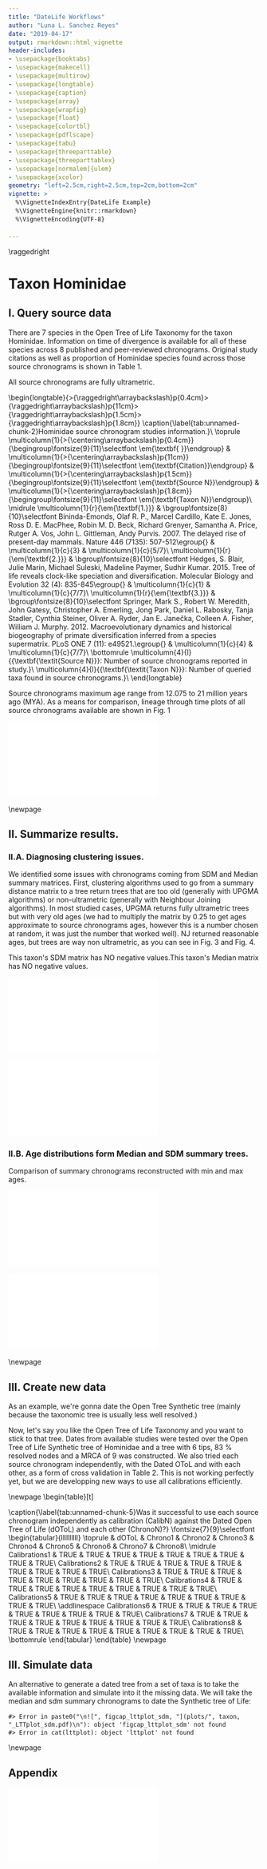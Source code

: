 ```yaml
---
title: "DateLife Workflows"
author: "Luna L. Sanchez Reyes"
date: "2019-04-17"
output: rmarkdown::html_vignette
header-includes:
- \usepackage{booktabs}
- \usepackage{makecell}
- \usepackage{multirow}
- \usepackage{longtable}
- \usepackage{caption}
- \usepackage{array}
- \usepackage{wrapfig}
- \usepackage{float}
- \usepackage{colortbl}
- \usepackage{pdflscape}
- \usepackage{tabu}
- \usepackage{threeparttable}
- \usepackage{threeparttablex}
- \usepackage[normalem]{ulem}
- \usepackage{xcolor}
geometry: "left=2.5cm,right=2.5cm,top=2cm,bottom=2cm"
vignette: >
  %\VignetteIndexEntry{DateLife Example}
  %\VignetteEngine{knitr::rmarkdown}
  %\VignetteEncoding{UTF-8}

---
```



\raggedright

# Taxon Hominidae

## I. Query source data
There are 7 species in the Open Tree of Life Taxonomy for the taxon Hominidae.
Information on time of divergence is available for
all
of these species across 8 published and peer-reviewed chronograms.
Original study citations as well as proportion of Hominidae species found across those source
chronograms is shown in Table 1.

All source chronograms are fully ultrametric.

\begin{longtable}{>{\raggedright\arraybackslash}p{0.4cm}>{\raggedright\arraybackslash}p{11cm}>{\raggedright\arraybackslash}p{1.5cm}>{\raggedright\arraybackslash}p{1.8cm}}
\caption{\label{tab:unnamed-chunk-2}Hominidae source chronogram studies information.}\\
\toprule
\multicolumn{1}{>{\centering\arraybackslash}p{0.4cm}}{\begingroup\fontsize{9}{11}\selectfont \em{\textbf{   }}\endgroup} & \multicolumn{1}{>{\centering\arraybackslash}p{11cm}}{\begingroup\fontsize{9}{11}\selectfont \em{\textbf{Citation}}\endgroup} & \multicolumn{1}{>{\centering\arraybackslash}p{1.5cm}}{\begingroup\fontsize{9}{11}\selectfont \em{\textbf{Source N}}\endgroup} & \multicolumn{1}{>{\centering\arraybackslash}p{1.8cm}}{\begingroup\fontsize{9}{11}\selectfont \em{\textbf{Taxon N}}\endgroup}\\
\midrule
\multicolumn{1}{r}{\em{\textbf{1.}}} & \bgroup\fontsize{8}{10}\selectfont Bininda-Emonds, Olaf R. P., Marcel Cardillo, Kate E. Jones, Ross D. E. MacPhee, Robin M. D. Beck, Richard Grenyer, Samantha A. Price, Rutger A. Vos, John L. Gittleman, Andy Purvis. 2007. The delayed rise of present-day mammals. Nature 446 (7135): 507-512\egroup{} & \multicolumn{1}{c}{3} & \multicolumn{1}{c}{5/7}\\
\multicolumn{1}{r}{\em{\textbf{2.}}} & \bgroup\fontsize{8}{10}\selectfont Hedges, S. Blair, Julie Marin, Michael Suleski, Madeline Paymer, Sudhir Kumar. 2015. Tree of life reveals clock-like speciation and diversification. Molecular Biology and Evolution 32 (4): 835-845\egroup{} & \multicolumn{1}{c}{1} & \multicolumn{1}{c}{7/7}\\
\multicolumn{1}{r}{\em{\textbf{3.}}} & \bgroup\fontsize{8}{10}\selectfont Springer, Mark S., Robert W. Meredith, John Gatesy, Christopher A. Emerling, Jong Park, Daniel L. Rabosky, Tanja Stadler, Cynthia Steiner, Oliver A. Ryder, Jan E. Janečka, Colleen A. Fisher, William J. Murphy. 2012. Macroevolutionary dynamics and historical biogeography of primate diversification inferred from a species supermatrix. PLoS ONE 7 (11): e49521.\egroup{} & \multicolumn{1}{c}{4} & \multicolumn{1}{c}{7/7}\\
\bottomrule
\multicolumn{4}{l}{{\textbf{\textit{Source N}}}: Number of source chronograms reported in study.}\\
\multicolumn{4}{l}{{\textbf{\textit{Taxon N}}}: Number of queried taxa found in source chronograms.}\\
\end{longtable}

Source chronograms maximum age range from 12.075 to
21 million years ago (MYA).
As a means for comparison, lineage through time plots of all source chronograms
available are shown in Fig. 1



![Hominidae lineage through time (LTT) plots from source chronograms, summary median chronogram and dated Open Tree of Life chronogram.](plots/Hominidae_LTTplot_phyloall.pdf)


\newpage


## II. Summarize results.
### II.A. Diagnosing clustering issues.

We identified some issues with chronograms coming from SDM and Median summary matrices.
First, clustering algorithms used to go from a summary distance matrix to
a tree return trees that are too old (generally with UPGMA algorithms) or non-ultrametric
(generally with Neighbour Joining algorithms). In most studied cases, UPGMA returns
fully ultrametric trees but with very old ages (we had to multiply the matrix by
0.25 to get ages approximate to source chronograms ages, however this is a number
chosen at random, it was just the number that worked well). NJ returned reasonable
ages, but trees are way non ultrametric, as you can see in Fig. 3
and Fig. 4.

This taxon's SDM matrix has NO negative values.This taxon's Median matrix has NO negative values.


![Hominidae lineage through time (LTT) plots from source chronograms and Median summary matrix converted to phylo with different methods (NJ and UPGMA).  Clustering algorithms used often are returning non-ultrametric trees or with maximum ages that are just off (too old or too young). So we developped an alternative algorithm in `datelife` to go from a summary matrix to a fully ultrametric tree.](plots/Hominidae_LTTplot_Median.pdf)



![Hominidae lineage through time (LTT) plots from source chronograms and SDM summary matrix converted to phylo with different methods (NJ and UPGMA).  Clustering algorithms used often are returning non-ultrametric trees or with maximum ages that are just off (too old or too young). So we developped an alternative algorithm in `datelife` to go from a summary matrix to a fully ultrametric tree.](plots/Hominidae_LTTplot_SDM.pdf)

### II.B. Age distributions form Median and SDM summary trees.

Comparison of summary chronograms reconstructed with min and max ages.


![Hominidae lineage through time (LTT) plots from source chronograms and Median summary matrix converted to phylo with `datelife` algorithm.](plots/Hominidae_LTTplot_summtrees_Median.pdf)



![Hominidae lineage through time (LTT) plots from source chronograms and SDM summary matrix converted to phylo with `datelife` algorithm.](plots/Hominidae_LTTplot_summtrees_SDM.pdf)


\newpage


## III. Create new data


As an example, we're gonna date the Open Tree Synthetic tree (mainly because the taxonomic tree is usually less well resolved.)


Now, let's say you like the Open Tree of Life Taxonomy and you want to stick to that tree. Dates from available studies were tested over the Open Tree of Life Synthetic tree of Hominidae and a tree with 6 tips, 83 % resolved nodes and a MRCA of 9 was constructed.
We also tried  each source chronogram independently, with the Dated OToL and with each other, as a form of cross validation in Table 2. This is not working perfectly yet, but we are developping new ways to use all calibrations efficiently.

\newpage
\begin{table}[t]

\caption{\label{tab:unnamed-chunk-5}Was it successful to use each source chronogram independently as calibration (CalibN) against the Dated Open Tree of Life (dOToL) and each other (ChronoN)?}
\fontsize{7}{9}\selectfont
\begin{tabular}{llllllllll}
\toprule
  & dOToL & Chrono1 & Chrono2 & Chrono3 & Chrono4 & Chrono5 & Chrono6 & Chrono7 & Chrono8\\
\midrule
Calibrations1 & TRUE & TRUE & TRUE & TRUE & TRUE & TRUE & TRUE & TRUE & TRUE\\
Calibrations2 & TRUE & TRUE & TRUE & TRUE & TRUE & TRUE & TRUE & TRUE & TRUE\\
Calibrations3 & TRUE & TRUE & TRUE & TRUE & TRUE & TRUE & TRUE & TRUE & TRUE\\
Calibrations4 & TRUE & TRUE & TRUE & TRUE & TRUE & TRUE & TRUE & TRUE & TRUE\\
Calibrations5 & TRUE & TRUE & TRUE & TRUE & TRUE & TRUE & TRUE & TRUE & TRUE\\
\addlinespace
Calibrations6 & TRUE & TRUE & TRUE & TRUE & TRUE & TRUE & TRUE & TRUE & TRUE\\
Calibrations7 & TRUE & TRUE & TRUE & TRUE & TRUE & TRUE & TRUE & TRUE & TRUE\\
Calibrations8 & TRUE & TRUE & TRUE & TRUE & TRUE & TRUE & TRUE & TRUE & TRUE\\
\bottomrule
\end{tabular}
\end{table}
\newpage
## III. Simulate data
An alternative to generate a dated tree from a set of taxa is to take the available information and simulate into it the missing data.
We will take the median and sdm summary chronograms to date the Synthetic tree of Life:

```
#> Error in paste0("\n![", figcap_lttplot_sdm, "](plots/", taxon, "_LTTplot_sdm.pdf)\n"): object 'figcap_lttplot_sdm' not found
#> Error in cat(lttplot): object 'lttplot' not found
```

\newpage

## Appendix


![Hominidae Species Dated Open Tree of Life Induced Subtree. This chronogram was obtained with `get_dated_otol_induced_subtree()` function.](plots/Hominidae_datedotol.pdf)
